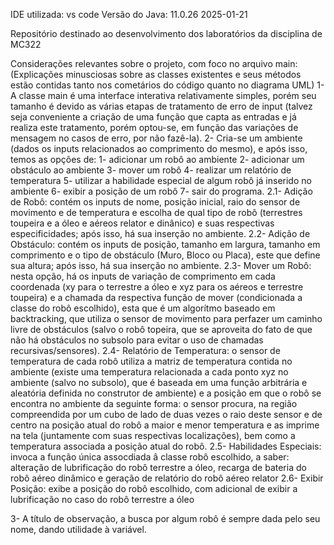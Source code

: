 IDE utilizada: vs code
Versão do Java:  11.0.26 2025-01-21

Repositório destinado ao desenvolvimento dos laboratórios da disciplina de MC322


Considerações relevantes sobre o projeto, com foco no arquivo main: (Explicações minusciosas sobre as classes existentes e seus métodos estão contidas tanto nos cometários do código quanto no diagrama UML)
  1-A classe main é uma interface interativa relativamente simples, porém seu tamanho é devido as várias etapas de tratamento de erro de input (talvez seja conveniente a criação de uma função que capta as entradas e já realiza este tratamento, porém optou-se, em função das variações de mensagem no casos de erro, por não fazê-la).
  2- Cria-se um ambiente (dados os inputs relacionados ao comprimento do mesmo), e após isso, temos as opções de:
    1- adicionar um robô ao ambiente
    2- adicionar um obstáculo ao ambiente
    3- mover um robô
    4- realizar um relatório de temperatura
    5- utilizar a habilidade especial de algum robô já inserido no ambiente 
    6- exibir a posição de um robô 
    7- sair do programa.
      2.1- Adição de Robô: 
      contém os inputs de nome, posição inicial, raio do sensor de movimento e de temperatura e escolha de qual tipo de robô (terrestres toupeira e a óleo e aéreos relator e dinânico) e suas respectivas especificidades; após isso, há sua inserção no ambiente.
      2.2- Adição de Obstáculo: 
      contém os inputs de posição, tamanho em largura, tamanho em comprimento e o tipo de obstáculo (Muro, Bloco ou Placa), este que define sua altura; após isso, há sua inserção no ambiente.
      2.3- Mover um Robô: 
      nesta opção, há os inputs de variação de comprimento em cada coordenada (xy para o terrestre a óleo e xyz para os aéreos e terrestre toupeira) e a chamada da respectiva função de mover (condicionada a classe do robô escolhido), esta que é um algorítmo baseado em backtracking, que utiliza o sensor de movimento para perfazer um caminho livre de obstáculos (salvo o robô topeira, que se aproveita do fato de que não há obstáculos no subsolo para evitar o uso de chamadas recursivas/sensores).
      2.4- Relatório de Temperatura: 
      o sensor de temperatura de cada robô utiliza a matriz de temperatura contida no ambiente (existe uma temperatura relacionada a cada ponto xyz no ambiente (salvo no subsolo), que é baseada em uma função arbitrária e aleatória definida no construtor de ambiente) e a posição em que o robô se encontra no ambiente da seguinte forma: o sensor procura, na região compreendida por um cubo de lado de duas vezes o raio deste sensor e de centro na posição atual do robô a maior e menor temperatura e as imprime na tela (juntamente com suas respectivas localizações), bem como a temperatura associada a posição atual do robô.
      2.5- Habilidades Especiais:
      invoca a função única assocdiada â classe robô escolhido, a saber: alteração de lubrificação do robô terrestre a óleo, recarga de bateria do robô aéreo dinâmico e geração de relatório do robô aéreo relator
      2.6- Exibir Posição:
      exibe a posição do robô escolhido, com adicional de exibir a lubrificação no caso do robô terrestre a óleo

  3- A título de observação, a busca por algum robô é sempre dada pelo seu nome, dando utilidade à variável.
    
